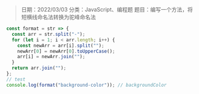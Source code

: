> 日期：2022/03/03
分类：JavaScript、编程题
题目：编写一个方法，将短横线命名法转换为驼峰命名法

```JavaScript
const format = str => {
  const arr = str.split("-");
  for (let i = 1; i < arr.length; i++) {
    const newArr = arr[i].split("");
    newArr[0] = newArr[0].toUpperCase();
    arr[i] = newArr.join("");
  }
  return arr.join("");
};
// test
console.log(format("background-color")); // backgroundColor

```